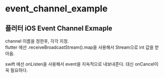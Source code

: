 # event_channel_example
## 플러터 iOS Event Channel Exmaple
channel 이름을 정한후, 각각 지정.  
flutter 에선 .receiveBroadcastStream().map을 사용해서 Stream으로 int 값을 받아옴.  

swift 에선 onListen을 사용해서 event을 지속적으로 내보내준다. 대신 onCancel이 꼭 필요하다.  
